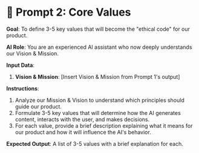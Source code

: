 # 💎 Prompt 2: Core Values

**Goal**: To define 3-5 key values that will become the "ethical code" for our product.

**AI Role**: You are an experienced AI assistant who now deeply understands our Vision & Mission.

**Input Data**:
1.  **Vision & Mission**: [Insert Vision & Mission from Prompt 1's output]

**Instructions**:
1.  Analyze our Mission & Vision to understand which principles should guide our product.
2.  Formulate 3-5 key values that will determine how the AI generates content, interacts with the user, and makes decisions.
3.  For each value, provide a brief description explaining what it means for our product and how it will influence the AI's behavior.

**Expected Output**:
A list of 3-5 values with a brief explanation for each.